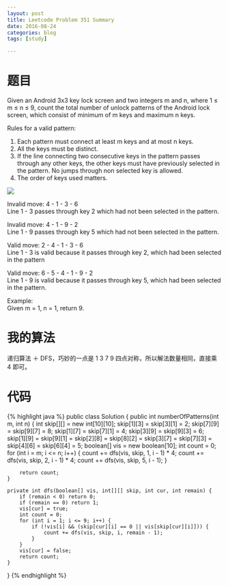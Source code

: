 ```yaml
---
layout: post
title: Leetcode Problem 351 Summary
date: 2016-08-24
categories: blog
tags: [study]

---
```


# 题目

Given an Android 3x3 key lock screen and two integers m and n, where 1 ≤ m ≤ n ≤ 9, count the total number of unlock patterns of the Android lock screen, which consist of minimum of m keys and maximum n keys.

Rules for a valid pattern:

1. Each pattern must connect at least m keys and at most n keys.
2. All the keys must be distinct.
3. If the line connecting two consecutive keys in the pattern passes through any other keys, the other keys must have previously selected in the pattern. No jumps through non selected key is allowed.
4. The order of keys used matters.

![](https://lisencn11.github.io/img/problem351.png)

Invalid move: 4 - 1 - 3 - 6   
Line 1 - 3 passes through key 2 which had not been selected in the pattern.

Invalid move: 4 - 1 - 9 - 2  
Line 1 - 9 passes through key 5 which had not been selected in the pattern.

Valid move: 2 - 4 - 1 - 3 - 6  
Line 1 - 3 is valid because it passes through key 2, which had been selected in the pattern

Valid move: 6 - 5 - 4 - 1 - 9 - 2  
Line 1 - 9 is valid because it passes through key 5, which had been selected in the pattern.

Example:  
Given m = 1, n = 1, return 9.

# 我的算法

递归算法 ＋ DFS，巧妙的一点是 1 3 7 9 四点对称，所以解法数量相同，直接乘 4 即可。

# 代码

{% highlight java %}
public class Solution {
    public int numberOfPatterns(int m, int n) {
        int skip[][] = new int[10][10];
        skip[1][3] = skip[3][1] = 2;
        skip[7][9] = skip[9][7] = 8;
        skip[1][7] = skip[7][1] = 4;
        skip[3][9] = skip[9][3] = 6;
        skip[1][9] = skip[9][1] = skip[2][8] = skip[8][2] = skip[3][7] = skip[7][3] = skip[4][6] = skip[6][4] = 5;
        boolean[] vis = new boolean[10];
        int count = 0;
        for (int i = m; i <= n; i++) {
            count += dfs(vis, skip, 1, i - 1) * 4;
            count += dfs(vis, skip, 2, i - 1) * 4;
            count += dfs(vis, skip, 5, i - 1);
        }
        
        return count;
    }
    
    private int dfs(boolean[] vis, int[][] skip, int cur, int remain) {
        if (remain < 0) return 0;
        if (remain == 0) return 1;
        vis[cur] = true;
        int count = 0;
        for (int i = 1; i <= 9; i++) {
            if (!vis[i] && (skip[cur][i] == 0 || vis[skip[cur][i]])) {
                count += dfs(vis, skip, i, remain - 1);
            }
        }
        vis[cur] = false;
        return count;
    }
}
{% endhighlight %}